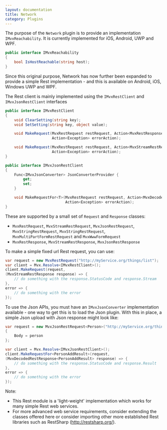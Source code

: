 ```yaml
---
layout: documentation
title: Network
category: Plugins
---
```

The purpose of the `Network` plugin is to provide an implementation `IMvxReachability`. It is currently implemented for iOS, Android, UWP and WPF.

```c#
public interface IMvxReachability
{
    bool IsHostReachable(string host);
}
```

Since this original purpose, Network has now further been expanded to provide a simple Rest implementation - and this is available on Android, iOS, Windows UWP and WPF.

The Rest client is mainly implemented using the `IMvxRestClient` and `IMvxJsonRestClient` interfaces

```c#
public interface IMvxRestClient
{
    void ClearSetting(string key);
    void SetSetting(string key, object value);

    void MakeRequest(MvxRestRequest restRequest, Action<MvxRestResponse> successAction,
                     Action<Exception> errorAction);

    void MakeRequest(MvxRestRequest restRequest, Action<MvxStreamRestResponse> successAction,
                     Action<Exception> errorAction);
}

public interface IMvxJsonRestClient
{
    Func<IMvxJsonConverter> JsonConverterProvider {
        get;
        set;
    }

    void MakeRequestFor<T>(MvxRestRequest restRequest, Action<MvxDecodedRestResponse<T>> successAction,
                           Action<Exception> errorAction);
}
```

These are supported by a small set of `Request` and `Response` classes:

- `MvxRestRequest`, `MvxStreamRestRequest`, `MvxJsonRestRequest`, `MvxStringRestRequest`, `MvxStringRestRequest`, `MvxMultiPartFormRestRequest` and `MvxWwwFormRequest`
- `MvxRestResponse`, `MvxStreamRestResponse`, `MvxJsonRestResponse`

To make a simple fixed url Rest request, you can use:

```c#
var request = new MvxRestRequest("http://myService.org/things/list");
var client = Mvx.Resolve<IMvxRestClient>();
client.MakeRequest(request,
(MvxStreamRestResponse response) => {
    // do something with the response.StatusCode and response.Stream
},
error => {
    // do something with the error
});
```

To use the Json APIs, you must have an `IMvxJsonConverter` implementation available - one way to get this is to load the Json plugin. With this in place, a simple Json upload with Json response might look like:

```c#
var request = new MvxJsonRestRequest<Person>("http://myService.org/things/add")
{
    Body = person
};

var client = Mvx.Resolve<IMvxJsonRestClient>();
client.MakeRequestFor<PersonAddResult>(request,
(MvxDecodedRestResponse<PersonAddResult> response) => {
    // do something with the response.StatusCode and response.Result
},
error => {
    // do something with the error
});
```

Note:

- This Rest module is a 'light-weight' implementation which works for many simple Rest web services.
- For more advanced web service requirements, consider extending the classes offered here or consider importing other more established Rest libraries such as RestSharp (http://restsharp.org/).

